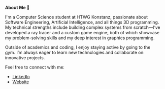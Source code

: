 **About Me** 👋

I'm a Computer Science student at HTWG Konstanz, passionate about Software Engineering, Artificial Intelligence, and all things 3D programming. My technical strengths include building complex systems from scratch—I’ve developed a ray tracer and a custom game engine, both of which showcase my problem-solving skills and my deep interest in graphics programming.

Outside of academics and coding, I enjoy staying active by going to the gym. I’m always eager to learn new technologies and collaborate on innovative projects.

Feel free to connect with me:
- [LinkedIn](https://www.linkedin.com/in/mohammed-ali-al-saiaf-1773062b4/)
- [Website](https://momdali.de)

